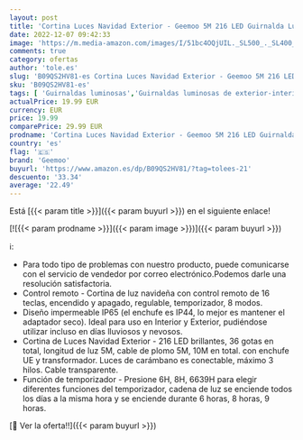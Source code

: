 ```yaml
---
layout: post
title: 'Cortina Luces Navidad Exterior - Geemoo 5M 216 LED Guirnalda Luces de Cascada Blancas con Control Remoto  Temporizador y función de Memoria  Prolongable  para Alero Balcon Navidad Decoración'
date: 2022-12-07 09:42:33
image: 'https://m.media-amazon.com/images/I/51bc4OQjUIL._SL500_._SL400_.jpg'
comments: true
category: ofertas
author: 'tole.es'
slug: 'B09QS2HV81-es Cortina Luces Navidad Exterior - Geemoo 5M 216 LED...'
sku: 'B09QS2HV81-es'
tags: [ 'Guirnaldas luminosas','Guirnaldas luminosas de exterior-interior','Guirnaldas luminosas de interior','Iluminación','geemoo','navidad','🇪🇸', ]
actualPrice: 19.99 EUR
currency: EUR
price: 19.99
comparePrice: 29.99 EUR
prodname: 'Cortina Luces Navidad Exterior - Geemoo 5M 216 LED Guirnalda Luces de Cascada Blancas con Control Remoto  Temporizador y función de Memoria  Prolongable  para Alero Balcon Navidad Decoración'
country: 'es'
flag: '🇪🇸'
brand: 'Geemoo'
buyurl: 'https://www.amazon.es/dp/B09QS2HV81/?tag=tolees-21'
descuento: '33.34'
average: '22.49'
---
```


Está [{{< param title >}}]({{< param buyurl >}}) en el siguiente enlace!

[![{{< param prodname >}}]({{< param image >}})]({{< param buyurl >}})

ℹ️:

- Para todo tipo de problemas con nuestro producto, puede comunicarse con el servicio de vendedor por correo electrónico.Podemos darle una resolución satisfactoria.
- Control remoto - Cortina de luz navideña con control remoto de 16 teclas, encendido y apagado, regulable, temporizador, 8 modos.
- Diseño impermeable IP65 (el enchufe es IP44, lo mejor es mantener el adaptador seco). Ideal para uso en Interior y Exterior, pudiéndose utilizar incluso en días lluviosos y nevosos.
- Cortina de Luces Navidad Exterior - 216 LED brillantes, 36 gotas en total, longitud de luz 5M, cable de plomo 5M, 10M en total. con enchufe UE y transformador. Luces de carámbano es conectable, máximo 3 hilos. Cable transparente.
- Función de temporizador - Presione 6H, 8H, 6639H para elegir diferentes funciones del temporizador, cadena de luz se enciende todos los días a la misma hora y se enciende durante 6 horas, 8 horas, 9 horas.

[🛒 Ver la oferta!!]({{< param buyurl >}})
